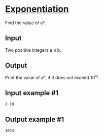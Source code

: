# [Exponentiation](https://www.e-olymp.com/en/problems/4439)

Find the value of aᵇ.

## Input
Two positive integers a и b.

## Output
Print the value of aᵇ, if it does not exceed 10¹⁸.

## Input example #1
```
2 10
```

## Output example #1
```
1024
```
